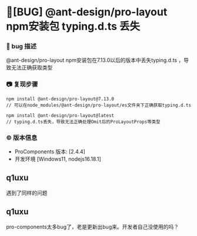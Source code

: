 # 🐛[BUG] @ant-design/pro-layout npm安装包 typing.d.ts 丢失

### 🐛 bug 描述

@ant-design/pro-layout npm安装包在7.13.0以后的版本中丢失typing.d.ts ，导致无法正确获取类型

### 📷 复现步骤

```
npm install @ant-design/pro-layout@7.13.0
// 可以在node_modules/@ant-design/pro-layout/es文件夹下正确获取typing.d.ts

npm install @ant-design/pro-layout@latest
// typing.d.ts丢失，导致无法正确处理Omit后的ProLayoutProps等类型
```

### © 版本信息

- ProComponents 版本: [2.4.4]
- 开发环境 [Windows11, nodejs16.18.1]

## q1uxu

遇到了同样的问题

## q1uxu

pro-components太多bug了，老是更新出bug来。开发者自己没使用的吗？
